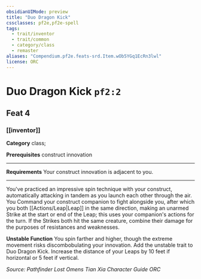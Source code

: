 ```yaml
---
obsidianUIMode: preview
title: "Duo Dragon Kick"
cssclasses: pf2e,pf2e-spell
tags:
  - trait/inventor
  - trait/common
  - category/class
  - remaster
aliases: "Compendium.pf2e.feats-srd.Item.wOb5YGq1EcRn3lwl"
license: ORC
---
```

# Duo Dragon Kick `pf2:2`
## Feat 4
### [[inventor]]

**Category** class; 



**Prerequisites** construct innovation
* * *
**Requirements** Your construct innovation is adjacent to you.

* * *

You've practiced an impressive spin technique with your construct, automatically attacking in tandem as you launch each other through the air. You Command your construct companion to fight alongside you, after which you both [[Actions/Leap|Leap]] in the same direction, making an unarmed Strike at the start or end of the Leap; this uses your companion's actions for the turn. If the Strikes both hit the same creature, combine their damage for the purposes of resistances and weaknesses.

**Unstable Function** You spin farther and higher, though the extreme movement risks discombobulating your innovation. Add the unstable trait to Duo Dragon Kick. Increase the distance of your Leaps by 10 feet if horizontal or 5 feet if vertical.

*Source: Pathfinder Lost Omens Tian Xia Character Guide*
*ORC*